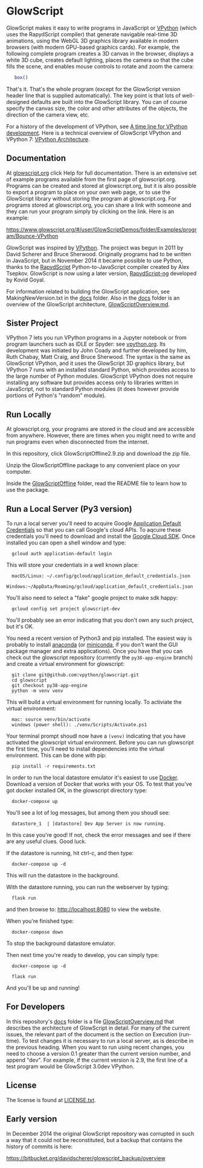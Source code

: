 GlowScript
==========
GlowScript makes it easy to write programs in JavaScript or [VPython](http://vpython.org) (which uses the RapydScript compiler) that generate navigable real-time 3D animations, using the WebGL 3D graphics library available in modern browsers (with modern GPU-based graphics cards). For example, the following complete program creates a 3D canvas in the browser, displays a white 3D cube, creates default lighting, places the camera so that the cube fills the scene, and enables mouse controls to rotate and zoom the camera:

```javascript
   box()
```

That's it. That's the whole program (except for the GlowScript version header line that is supplied automatically). The key point is that lots of well-designed defaults are built into the GlowScript library. You can of course specify the canvas size, the color and other attributes of the objects, the direction of the camera view, etc.

For a history of the development of VPython, see [A time line for VPython development](https://brucesherwood.net/?p=136). Here is a technical overview of GlowScript VPython and VPython 7: [VPython Architecture](https://vpython.org/contents/VPythonArchitecture.pdf).

Documentation
-------------
At [glowscript.org](http://glowscript.org) click Help for full documentation. There is an extensive set of example programs available from the first page of glowscript.org. Programs can be created and stored at glowscript.org, but it is also possible to export a program to place on your own web page, or to use the GlowScript library without storing the program at glowscript.org. For programs stored at glowscript.org, you can share a link with someone and they can run your program simply by clicking on the link. Here is an example:

   https://www.glowscript.org/#/user/GlowScriptDemos/folder/Examples/program/Bounce-VPython

GlowScript was inspired by [VPython](http://vpython.org). The project was begun in 2011 by David Scherer and Bruce Sherwood. Originally programs had to be written in JavaScript, but in November 2014 it became possible to use Python, thanks to the [RapydScript](https://github.com/atsepkov/RapydScript) Python-to-JavaScript compiler created by Alex Tsepkov. GlowScript is now using a later version, [RapydScript-ng](https://github.com/kovidgoyal/rapydscript-ng) developed by Kovid Goyal.

For information related to building the GlowScript application, see MakingNewVersion.txt in the [docs](docs) folder. Also in the [docs](docs) folder is an overview of the GlowScript architecture, [GlowScriptOverview.md](docs/GlowScriptOverview.md).

Sister Project
--------------
VPython 7 lets you run VPython programs in a Jupyter notebook or from program launchers such as IDLE or Spyder: see [vpython.org](https://vpython.org). Its development was initiated by John Coady and further developed by him, Ruth Chabay, Matt Craig, and Bruce Sherwood. The syntax is the same as GlowScript VPython, and it uses the GlowScript 3D graphics library, but VPython 7 runs with an installed standard Python, which provides access to the large number of Python modules. GlowScript VPython does not require installing any software but provides access only to libraries written in JavaScript, not to standard Python modules (it does however provide portions of Python's "random" module).
 
Run Locally
------------------
At glowscript.org, your programs are stored in the cloud and are accessible from anywhere. However, there are times when you might need to write and run programs even when disconnected from the internet.

In this repository, click GlowScriptOffline2.9.zip and download the zip file.

Unzip the GlowScriptOffline package to any convenient place on your computer.

Inside the [GlowScriptOffline](GlowScriptOffline) folder, read the README file to learn how to use the package. 
 
Run a Local Server (Py3 version)
------------------
To run a local server you'll need to acquire Google [Application Default Credentials](https://cloud.google.com/sdk/gcloud/reference/auth/application-default)
so that you can call Google's cloud APIs. To aqcuire these credentials you'll
need to download and install the [Google Cloud SDK](https://cloud.google.com/sdk).
Once installed you can open a shell window and type:

      gcloud auth application-default login

This will store your credentials in a well known place: 

      macOS/Linux: ~/.config/gcloud/application_default_credentials.json
      Windows:~/AppData/Roaming/gcloud/application_default_credentials.json

You'll also need to select a "fake" google project to make sdk happy:

      gcloud config set project glowscript-dev

You'll probably see an error indicating that you don't own any such project, but it's OK.

You need a recent version of Python3 and pip installed. The easiest way 
is probably to install [anaconda](https://docs.anaconda.com/anaconda/install/) (or [miniconda](https://docs.conda.io/en/latest/miniconda.html), if you don't want the
GUI package manager and extra applications). Once you have that you can check out
the glowscript repository (currently the `py38-app-engine` branch) and
create a virtual environment for glowscript:

      git clone git@github.com:vpython/glowscript.git
      cd glowscript
      git checkout py38-app-engine
      python -m venv venv

This will build a virtual environment for running locally. To activiate the virtual environment:

      mac: source venv/bin/activate
      windows (power shell): ./venv/Scripts/Activate.ps1

Your terminal prompt shoudl now have a `(venv)` indicating that you have
activated the glowscript virtual environment. Before you can run glowscript the 
first time, you'll need to install dependencies into the virtual environment.
This can be done with pip:

      pip install -r requirements.txt

In order to run the local datastore emulator it's easiest to use 
[Docker](https://www.docker.com/products/docker-desktop). Download 
a version of Docker that works with your OS. To test that you've 
got docker installed OK, in the glowscript directory type:

      docker-compose up

You'll see a lot of log messages, but among them you shoudl see:

      datastore_1  | [datastore] Dev App Server is now running.

In this case you're good! If not, check the error messages and
see if there are any useful clues. Good luck. 

If the datastore is running, hit ctrl-c, and then type:

      docker-compose up -d

This will run the datastore in the background. 

With the datastore running, you can run the webserver by typing:

      flask run

and then browse to: [http://localhost:8080](http://localhost:8080) to view the website.

When you're finished type:

      docker-compose down

To stop the background datastore emulator.

Then next time you're ready to develop, you can simply type:

      docker-compose up -d

      flask run

And you'll be up and running!

For Developers
--------------
In this repository's [docs](docs/) folder is a file [GlowScriptOverview.md](docs/GlowScriptOverview.md) that describes the architecture of GlowScript in detail. For many of the current issues, the relevant part of the document is the section on Execution (run-time). To test changes it is necessary to run a local server, as is describe in the previous heading. When you want to run using recent changes, you need to choose a version 0.1 greater than the current version number, and append "dev". For example, if the current version is 2.9, the first line of a test program would be GlowScript 3.0dev VPython.

License
-------
The license is found at [LICENSE.txt](https://github.com/BruceSherwood/glowscript/blob/master/LICENSE.txt).

Early version
------------------------------------------------------------------------------
In December 2014 the original GlowScript repository was corrupted in such a way that it could not be reconstituted, but a backup that contains the history of commits is here:

   https://bitbucket.org/davidscherer/glowscript_backup/overview
